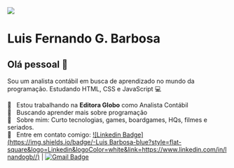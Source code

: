 <img width="auto" src="https://github.com/tgmarinho/lnandogb/blob/master/banner.png">


# Luis Fernando G. Barbosa

## Olá pessoal 👋
Sou um analista contábil em busca de aprendizado no mundo da programação.
Estudando HTML, CSS e JavaScript :computer:

 :rocket:  &nbsp; Estou trabalhando na **Editora Globo** como Analista Contábil
 <br/> :purple_heart: &nbsp; Buscando aprender mais sobre programação
 <br/> 💬  &nbsp; Sobre mim: Curto tecnologias, games, boardgames, HQs, filmes e seriados.
 <br/> :email: &nbsp; Entre em contato comigo: [![Linkedin Badge](https://img.shields.io/badge/-Luis Barbosa-blue?style=flat-square&logo=Linkedin&logoColor=white&link=https://www.linkedin.com/in/lnandogb//)](https://www.linkedin.com/in/lnandogb/) 
| 
[![Gmail Badge](https://img.shields.io/badge/-lnandogb@gmail.com-c14438?style=flat-square&logo=Gmail&logoColor=white&link=mailto:lnandogb@gmail.com)](mailto:lnandogb@gmail.com)
